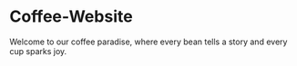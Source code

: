 # Coffee-Website
Welcome to our coffee paradise, where every bean tells a story and every cup sparks joy.
